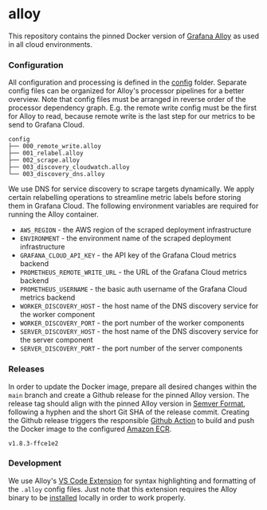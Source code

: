 # alloy

This repository contains the pinned Docker version of [Grafana Alloy] as used in all
cloud environments.

### Configuration

All configuration and processing is defined in the [config](./config/) folder.
Separate config files can be organized for Alloy's processor pipelines for a
better overview. Note that config files must be arranged in reverse order of the
processor dependency graph. E.g. the remote write config must be the first for
Alloy to read, because remote write is the last step for our metrics to be send
to Grafana Cloud.

```
config
├── 000_remote_write.alloy
├── 001_relabel.alloy
├── 002_scrape.alloy
├── 003_discovery_cloudwatch.alloy
└── 003_discovery_dns.alloy
```

We use DNS for service discovery to scrape targets dynamically. We apply certain
relabelling operations to streamline metric labels before storing them in
Grafana Cloud. The following environment variables are required for running the
Alloy container.

- `AWS_REGION` - the AWS region of the scraped deployment infrastructure
- `ENVIRONMENT` - the environment name of the scraped deployment infrastructure
- `GRAFANA_CLOUD_API_KEY` - the API key of the Grafana Cloud metrics backend
- `PROMETHEUS_REMOTE_WRITE_URL` - the URL of the Grafana Cloud metrics backend
- `PROMETHEUS_USERNAME` - the basic auth username of the Grafana Cloud metrics backend
- `WORKER_DISCOVERY_HOST` - the host name of the DNS discovery service for the worker component
- `WORKER_DISCOVERY_PORT` - the port number of the worker components
- `SERVER_DISCOVERY_HOST` - the host name of the DNS discovery service for the server component
- `SERVER_DISCOVERY_PORT` - the port number of the server components

### Releases

In order to update the Docker image, prepare all desired changes within the
`main` branch and create a Github release for the pinned Alloy version. The
release tag should align with the pinned Alloy version in [Semver Format],
following a hyphen and the short Git SHA of the release commit. Creating the
Github release triggers the responsible [Github Action] to build and push the
Docker image to the configured [Amazon ECR].

```
v1.8.3-ffce1e2
```

### Development

We use Alloy's [VS Code Extension] for syntax highlighting and formatting of the
`.alloy` config files. Just note that this extension requires the Alloy binary
to be [installed] locally in order to work properly.

[Amazon ECR]: https://docs.aws.amazon.com/ecr
[Github Action]: .github/workflows/docker-release.yaml
[Grafana Alloy]: https://grafana.com/docs/alloy/latest
[Semver Format]: https://semver.org
[VS Code Extension]: https://github.com/grafana/vscode-alloy
[installed]: https://grafana.com/docs/alloy/latest/set-up/install
